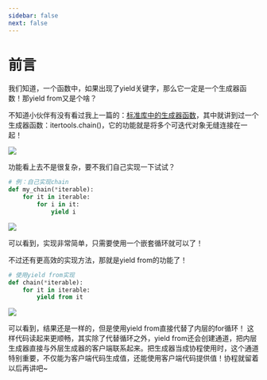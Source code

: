 ```yaml
---
sidebar: false
next: false
---
```

<BlogInfo/>






#  前言

我们知道，一个函数中，如果出现了yield关键字，那么它一定是一个生成器函数！那yield from又是个啥？

不知道小伙伴有没有看过我上一篇的：[标准库中的生成器函数](https://blog.csdn.net/max_LLL/article/details/124241937
"标准库中的生成器函数")，其中就讲到过一个生成器函数：itertools.chain()，它的功能就是将多个可迭代对象无缝连接在一起！

![](http://www.lll.plus/media/image/2022/04/18/image-20220418100701-1.png)

功能看上去不是很复杂，要不我们自己实现一下试试？


```python
# 例：自己实现chain
def my_chain(*iterable):
    for it in iterable:
        for i in it:
            yield i
```

![](https://img-blog.csdnimg.cn/4c2cb5a2d199440c9cd833be46b7f0cc.png?x-oss-process=image/watermark,type_d3F5LXplbmhlaQ,shadow_50,text_Q1NETiBAbGl0dGxl5LquXw==,size_20,color_FFFFFF,t_70,g_se,x_16)

 可以看到，实现非常简单，只需要使用一个嵌套循环就可以了！

不过还有更高效的实现方法，那就是yield from的功能了！


```python
# 使用yield from实现
def chain(*iterable):
    for it in iterable:
        yield from it
```


![](https://img-blog.csdnimg.cn/fbbdad07e60b4914b504a6d3493fa339.png?x-oss-process=image/watermark,type_d3F5LXplbmhlaQ,shadow_50,text_Q1NETiBAbGl0dGxl5LquXw==,size_20,color_FFFFFF,t_70,g_se,x_16)

可以看到，结果还是一样的，但是使用yield from直接代替了内层的for循环！ 这样代码读起来更顺畅，其实除了代替循环之外，yield
from还会创建通道，把内层生成器直接与外层生成器的客户端联系起来。把生成器当成协程使用时，这个通道特别重要，不仅能为客户端代码生成值，还能使用客户端代码提供值！协程就留着以后再讲吧~






<ActionBox />
        
<style>#top-box {margin-top:0.5rem!important;}</style>